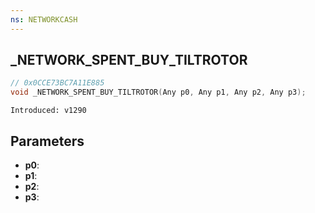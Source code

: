 ```yaml
---
ns: NETWORKCASH
---
```

## _NETWORK_SPENT_BUY_TILTROTOR

```c
// 0x0CCE73BC7A11E885
void _NETWORK_SPENT_BUY_TILTROTOR(Any p0, Any p1, Any p2, Any p3);
```

```
Introduced: v1290
```

## Parameters
* **p0**:
* **p1**:
* **p2**:
* **p3**:

